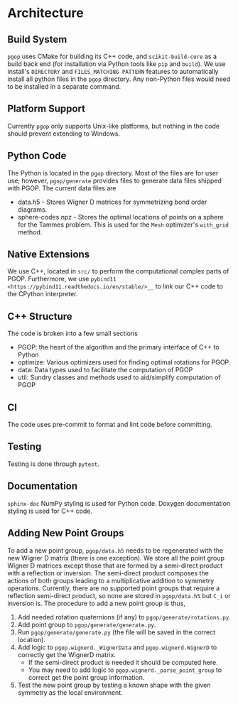 # Architecture
## Build System
`pgop` uses CMake for building its C++ code, and `scikit-build-core` as a build back end (for installation via Python tools like `pip` and `build`).
We use install's `DIRECTORY` and `FILES_MATCHING PATTERN` features to automatically install all python files in the `pgop` directory.
Any non-Python files would need to be installed in a separate command.

## Platform Support
Currently `pgop` only supports Unix-like platforms, but nothing in the code should prevent extending to Windows.

## Python Code
The Python is located in the `pgop` directory.
Most of the files are for user use; however, `pgop/generate` provides files to generate data files shipped with PGOP.
The current data files are
* data.h5 - Stores Wigner D matrices for symmetrizing bond order diagrams.
* sphere-codes.npz - Stores the optimal locations of points on a sphere for the Tammes problem.
  This is used for the ``Mesh`` optimizer's ``with_grid`` method.

## Native Extensions
We use C++, located in `src/` to perform the computational complex parts of PGOP.
Furthermore, we use `pybind11 <https://pybind11.readthedocs.io/en/stable/>__` to link our C++ code to the CPython interpreter.

## C++ Structure
The code is broken into a few small sections
- PGOP: the heart of the algorithm and the primary interface of C++ to Python
- optimize: Various optimizers used for finding optimal rotations for PGOP.
- data: Data types used to facilitate the computation of PGOP
- util: Sundry classes and methods used to aid/simplify computation of PGOP

## CI
The code uses pre-commit to format and lint code before committing.

## Testing
Testing is done through `pytest`.

## Documentation
`sphinx-doc` NumPy styling is used for Python code.
Doxygen documentation styling is used for C++ code.

## Adding New Point Groups
To add a new point group, `pgop/data.h5` needs to be regenerated with the new Wigner D matrix (there is one exception).
We store all the point group Wigner D matrices except those that are formed by a semi-direct product with a reflection or inversion.
The semi-direct product composes the actions of both groups leading to a multiplicative addition to symmetry operations.
Currently, there are no supported point groups that require a reflection semi-direct product, so none are stored in `pgop/data.h5` but `C_i` or inversion is.
The procedure to add a new point group is thus,
1. Add needed rotation quaternions (if any) to `pgop/generate/rotations.py`.
2. Add point group to `pgop/generate/generate.py`.
3. Run `pgop/generate/generate.py` (the file will be saved in the correct location).
4. Add logic to `pgop.wignerd._WignerData` and `pgop.wignerd.WignerD` to correctly get the WignerD matrix.
    * If the semi-direct product is needed it should be computed here.
    * You may need to add logic to `pgop.wignerd._parse_point_group` to correct get the point group information.
5. Test the new point group by testing a known shape with the given symmetry as the local environment.
